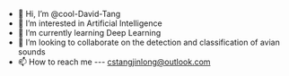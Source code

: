 - 👋 Hi, I’m @cool-David-Tang
- 👀 I’m interested in Artificial Intelligence
- 🌱 I’m currently learning Deep Learning
- 💞️ I’m looking to collaborate on the detection and classification of avian sounds
- 📫 How to reach me --- cstangjinlong@outlook.com

<!---
cool-David-Tang/cool-David-Tang is a ✨ special ✨ repository because its `README.md` (this file) appears on your GitHub profile.
You can click the Preview link to take a look at your changes.
--->
